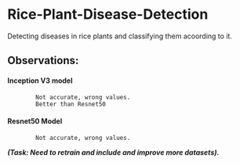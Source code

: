 # Rice-Plant-Disease-Detection
Detecting diseases in rice plants and classifying them acoording to it.

## Observations:
  #### Inception V3 model
            Not accurate, wrong values. 
            Better than Resnet50
  #### Resnet50 Model
            Not accurate, wrong values.
            
***(Task: Need to retrain and include and improve more datasets).***
